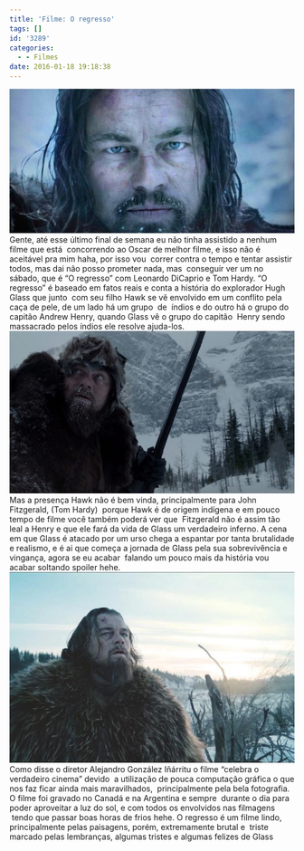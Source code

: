 ```yaml
---
title: 'Filme: O regresso'
tags: []
id: '3289'
categories:
  - - Filmes
date: 2016-01-18 19:18:38
---
```


[![Leonardo DiCaprio em O Regresso ](/images/2016/01/Filme-O-regresso-Leonardo-DiCaprio.jpg)](/images/2016/01/Filme-O-regresso-Leonardo-DiCaprio.jpg) Gente, até esse último final de semana eu não tinha assistido a nenhum filme que está  concorrendo ao Oscar de melhor filme, e isso não é aceitável pra mim haha, por isso vou  correr contra o tempo e tentar assistir todos, mas dai não posso prometer nada, mas  conseguir ver um no sábado, que é “O regresso” com Leonardo DiCaprio e Tom Hardy. “O regresso” é baseado em fatos reais e conta a história do explorador Hugh Glass que junto  com seu filho Hawk se vê envolvido em um conflito pela caça de pele, de um lado há um grupo  de  índios e do outro há o grupo do capitão Andrew Henry, quando Glass vê o grupo do capitão  Henry sendo massacrado pelos índios ele resolve ajuda-los. [![The Revenant  - film](/images/2016/01/leonardo-dicaprio-the-revenant.jpg)](/images/2016/01/leonardo-dicaprio-the-revenant.jpg) Mas a presença Hawk não é bem vinda, principalmente para John Fitzgerald, (Tom Hardy)  porque Hawk é de origem indígena e em pouco tempo de filme você também poderá ver que  Fitzgerald não é assim tão leal a Henry e que ele fará da vida de Glass um verdadeiro inferno. A cena em que Glass é atacado por um urso chega a espantar por tanta brutalidade e realismo, e é ai que começa a jornada de Glass pela sua sobrevivência e vingança, agora se eu acabar  falando um pouco mais da história vou acabar soltando spoiler hehe. [![The Revenant  - O regresso com Leonardo DiCaprio ](/images/2016/01/Leonardo-Di-C.jpg)](/images/2016/01/Leonardo-Di-C.jpg) Como disse o diretor Alejandro González Iñárritu o filme “celebra o verdadeiro cinema” devido  a utilização de pouca computação gráfica o que nos faz ficar ainda mais maravilhados,  principalmente pela bela fotografia. O filme foi gravado no Canadá e na Argentina e sempre  durante o dia para poder aproveitar a luz do sol, e com todos os envolvidos nas filmagens  tendo que passar boas horas de frios hehe. O regresso é um filme lindo, principalmente pelas paisagens, porém, extremamente brutal e  triste marcado pelas lembranças, algumas tristes e algumas felizes de Glass
